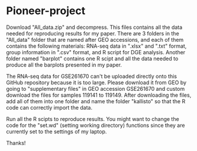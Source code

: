# Pioneer-project

Download "All_data.zip" and decompress. This files contains all the data needed for reproducing results for my paper. There are 3 folders in the "All_data" folder that are named after GEO accessions, and each of them contains the following materials: RNA-seq data in ".xlsx" and ".txt" format, group information in ".csv" format, and R script for DGE analysis. Another folder named "barplot" contains one R scipt and all the data needed to produce all the barplots presented in my paper. 

The RNA-seq data for GSE261670 can't be uploaded directly onto this GitHub repository because it is too large. Please download it from GEO by going to "supplementary files" in GEO accession GSE261670 and custom download the files for samples 119141 to 119149. After downloading the files, add all of them into one folder and name the folder "kallisto" so that the R code can correctly import the data. 

Run all the R scipts to reproduce results. You might want to change the code for the "set.wd" (setting working directory) functions since they are currently set to the settings of my laptop. 

Thanks! 

